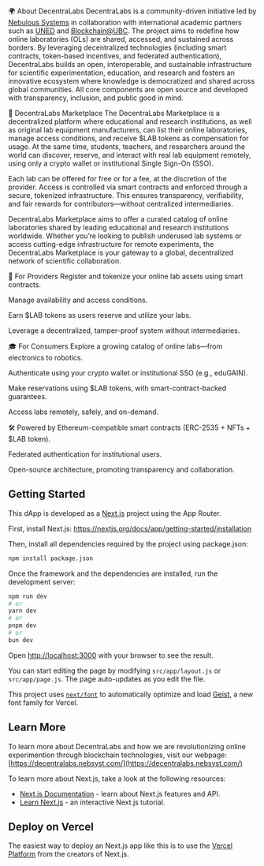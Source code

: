 🌍 About DecentraLabs
DecentraLabs is a community-driven initiative led by [Nebulous Systems](https://nebsyst.com/) in collaboration with international academic partners such as [UNED](https://www.uned.es/) and [Blockchain@UBC](https://blockchain.ubc.ca/). The project aims to redefine how online laboratories (OLs) are shared, accessed, and sustained across borders. By leveraging decentralized technologies (including smart contracts, token-based incentives, and federated authentication), DecentraLabs builds an open, interoperable, and sustainable infrastructure for scientific experimentation, education, and research and fosters an innovative ecosystem where knowledge is democratized and shared across global communities. All core components are open source and developed with transparency, inclusion, and public good in mind.

🧪 DecentraLabs Marketplace
The DecentraLabs Marketplace is a decentralized platform where educational and research institutions, as well as original lab equipment manufacturers, can list their online laboratories, manage access conditions, and receive $LAB tokens as compensation for usage. At the same time, students, teachers, and researchers around the world can discover, reserve, and interact with real lab equipment remotely, using only a crypto wallet or institutional Single Sign-On (SSO).

Each lab can be offered for free or for a fee, at the discretion of the provider. Access is controlled via smart contracts and enforced through a secure, tokenized infrastructure. This ensures transparency, verifiability, and fair rewards for contributors—without centralized intermediaries.

DecentraLabs Marketplace aims to offer a curated catalog of online laboratories shared by leading educational and research institutions worldwide. Whether you’re looking to publish underused lab systems or access cutting-edge infrastructure for remote experiments, the DecentraLabs Marketplace is your gateway to a global, decentralized network of scientific collaboration.

🔧 For Providers
Register and tokenize your online lab assets using smart contracts.

Manage availability and access conditions.

Earn $LAB tokens as users reserve and utilize your labs.

Leverage a decentralized, tamper-proof system without intermediaries.

🎓 For Consumers
Explore a growing catalog of online labs—from electronics to robotics.

Authenticate using your crypto wallet or institutional SSO (e.g., eduGAIN).

Make reservations using $LAB tokens, with smart-contract-backed guarantees.

Access labs remotely, safely, and on-demand.

🛠️ Powered by
Ethereum-compatible smart contracts (ERC-2535 + NFTs + $LAB token).

Federated authentication for institutional users.

Open-source architecture, promoting transparency and collaboration.

## Getting Started

This dApp is developed as a [Next.js](https://nextjs.org) project using the App Router.

First, install Next.js: https://nextjs.org/docs/app/getting-started/installation

Then, install all dependencies required by the project using package.json:

```bash
npm install package.json
```

Once the framework and the dependencies are installed, run the development server:

```bash
npm run dev
# or
yarn dev
# or
pnpm dev
# or
bun dev
```

Open [http://localhost:3000](http://localhost:3000) with your browser to see the result.

You can start editing the page by modifying `src/app/layout.js` or `src/app/page.js`. The page auto-updates as you edit the file.

This project uses [`next/font`](https://nextjs.org/docs/app/building-your-application/optimizing/fonts) to automatically optimize and load [Geist](https://vercel.com/font), a new font family for Vercel.

## Learn More

To learn more about DecentraLabs and how we are revolutionizing online experimention through blockchain technologies, visit our webpage: [https://decentralabs.nebsyst.com/](https://decentralabs.nebsyst.com/)

To learn more about Next.js, take a look at the following resources: 

- [Next.js Documentation](https://nextjs.org/docs) - learn about Next.js features and API.
- [Learn Next.js](https://nextjs.org/learn) - an interactive Next.js tutorial.

## Deploy on Vercel

The easiest way to deploy an Next.js app like this is to use the [Vercel Platform](https://vercel.com/new?utm_medium=default-template&filter=next.js&utm_source=create-next-app&utm_campaign=create-next-app-readme) from the creators of Next.js.
